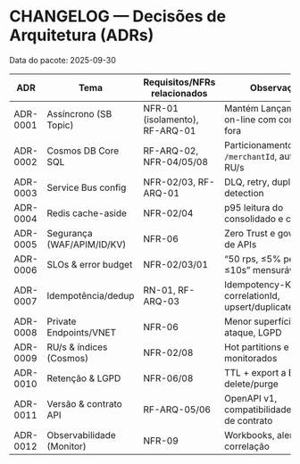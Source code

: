 # CHANGELOG — Decisões de Arquitetura (ADRs)

Data do pacote: 2025-09-30

| ADR | Tema | Requisitos/NFRs relacionados | Observações |
|---|---|---|---|
| ADR-0001 | Assíncrono (SB Topic) | NFR-01 (isolamento), RF-ARQ-01 | Mantém Lançamentos on-line com consolidador fora |
| ADR-0002 | Cosmos DB Core SQL | RF-ARQ-02, NFR-04/05/08 | Particionamento `/merchantId`, autoscale RU/s |
| ADR-0003 | Service Bus config | NFR-02/03, RF-ARQ-01 | DLQ, retry, duplicate detection |
| ADR-0004 | Redis cache-aside | NFR-02/04 | p95 leitura do consolidado e custo RU/s |
| ADR-0005 | Segurança (WAF/APIM/ID/KV) | NFR-06 | Zero Trust e governança de APIs |
| ADR-0006 | SLOs & error budget | NFR-02/03/01 | “50 rps, ≤5% perda, lag ≤10s” mensuráveis |
| ADR-0007 | Idempotência/dedup | RN-01, RF-ARQ-03 | Idempotency-Key, correlationId, upsert/duplicateDetection |
| ADR-0008 | Private Endpoints/VNET | NFR-06 | Menor superfície de ataque, LGPD |
| ADR-0009 | RU/s & índices (Cosmos) | NFR-02/08 | Hot partitions e custos monitorados |
| ADR-0010 | Retenção & LGPD | NFR-06/08 | TTL + export a Blob; soft delete/purge |
| ADR-0011 | Versão & contrato API | RF-ARQ-05/06 | OpenAPI v1, compatibilidade, testes de contrato |
| ADR-0012 | Observabilidade (Monitor) | NFR-09 | Workbooks, alertas e correlação |
